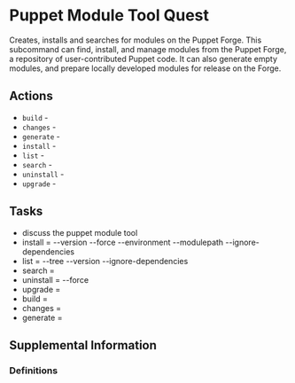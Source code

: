 
# Puppet Module Tool Quest

Creates, installs and searches for modules on the Puppet Forge. This subcommand can find, install, and manage modules from the Puppet Forge, a repository of user-contributed Puppet code. It can also generate empty modules, and prepare locally developed modules for release on the Forge.

## Actions

- `build` - 
- `changes` - 
- `generate` - 
- `install` - 
- `list` - 
- `search` - 
- `uninstall` - 
- `upgrade` - 

## Tasks

- discuss the puppet module tool
- install = --version --force --environment --modulepath --ignore-dependencies
- list = --tree --version --ignore-dependencies
- search = 
- uninstall = --force
- upgrade = 
- build = 
- changes = 
- generate = 

## Supplemental Information

### Definitions
